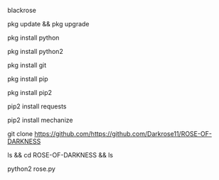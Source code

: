 blackrose

pkg update && pkg upgrade

pkg install python

pkg install python2

pkg install git

pkg install pip

pkg install pip2

pip2 install requests

pip2 install mechanize

git clone https://github.com/https://github.com/Darkrose11/ROSE-OF-DARKNESS

ls && cd ROSE-OF-DARKNESS && ls

python2 rose.py

